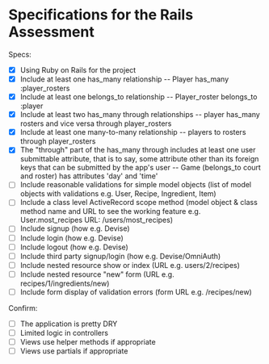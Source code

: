 # Specifications for the Rails Assessment

Specs:
- [x] Using Ruby on Rails for the project
- [x] Include at least one has_many relationship -- Player has_many :player_rosters
- [x] Include at least one belongs_to relationship -- Player_roster belongs_to :player
- [x] Include at least two has_many through relationships -- player has_many rosters and vice versa through player_rosters
- [x] Include at least one many-to-many relationship -- players to rosters through player_rosters
- [x] The "through" part of the has_many through includes at least one user submittable attribute, that is to say, some attribute other than its foreign keys that can be submitted by the app's user -- Game (belongs_to court and roster) has attributes 'day' and 'time'
- [ ] Include reasonable validations for simple model objects (list of model objects with validations e.g. User, Recipe, Ingredient, Item)
- [ ] Include a class level ActiveRecord scope method (model object & class method name and URL to see the working feature e.g. User.most_recipes URL: /users/most_recipes)
- [ ] Include signup (how e.g. Devise)
- [ ] Include login (how e.g. Devise)
- [ ] Include logout (how e.g. Devise)
- [ ] Include third party signup/login (how e.g. Devise/OmniAuth)
- [ ] Include nested resource show or index (URL e.g. users/2/recipes)
- [ ] Include nested resource "new" form (URL e.g. recipes/1/ingredients/new)
- [ ] Include form display of validation errors (form URL e.g. /recipes/new)

Confirm:
- [ ] The application is pretty DRY
- [ ] Limited logic in controllers
- [ ] Views use helper methods if appropriate
- [ ] Views use partials if appropriate